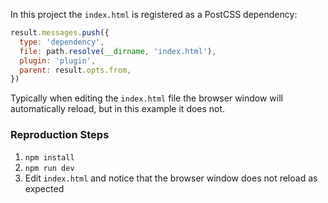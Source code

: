 In this project the `index.html` is registered as a PostCSS dependency:

```js
result.messages.push({
  type: 'dependency',
  file: path.resolve(__dirname, 'index.html'),
  plugin: 'plugin',
  parent: result.opts.from,
})
```

Typically when editing the `index.html` file the browser window will automatically reload, but in this example it does not.

### Reproduction Steps

1. `npm install`
2. `npm run dev`
3. Edit `index.html` and notice that the browser window does not reload as expected

